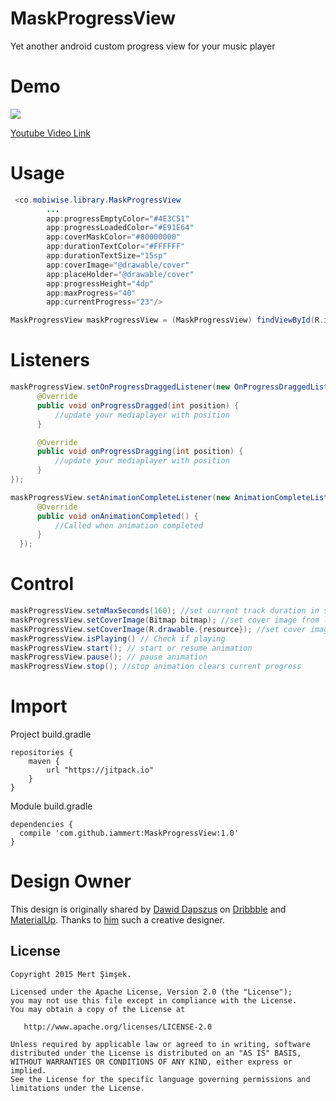 # MaskProgressView
Yet another android custom progress view for your music player

# Demo
<img src="https://raw.githubusercontent.com/iammert/MaskProgressView/master/art/art.png"/>

[Youtube Video Link](https://www.youtube.com/watch?v=9ysT9VmaNXU)

# Usage

```java
 <co.mobiwise.library.MaskProgressView
        ...
        app:progressEmptyColor="#4E3C51"
        app:progressLoadedColor="#E91E64"
        app:coverMaskColor="#80000000"
        app:durationTextColor="#FFFFFF"
        app:durationTextSize="15sp"
        app:coverImage="@drawable/cover"
        app:placeHolder="@drawable/cover"
        app:progressHeight="4dp"
        app:maxProgress="40"
        app:currentProgress="23"/>
```

```java
MaskProgressView maskProgressView = (MaskProgressView) findViewById(R.id.maskProgressView);
```

# Listeners
```java
maskProgressView.setOnProgressDraggedListener(new OnProgressDraggedListener() {
      @Override
      public void onProgressDragged(int position) {
          //update your mediaplayer with position
      }

      @Override
      public void onProgressDragging(int position) {
          //update your mediaplayer with position
      }
});
```

```java
maskProgressView.setAnimationCompleteListener(new AnimationCompleteListener() {
      @Override
      public void onAnimationCompleted() {
          //Called when animation completed
      }
  });
```

# Control
```java
maskProgressView.setmMaxSeconds(160); //set current track duration in seconds
maskProgressView.setCoverImage(Bitmap bitmap); //set cover image from loaded bitmap
maskProgressView.setCoverImage(R.drawable.{resource}); //set cover image from resource
maskProgressView.isPlaying() // Check if playing
maskProgressView.start(); // start or resume animation
maskProgressView.pause(); // pause animation
maskProgressView.stop(); //stop animation clears current progress
```

# Import
Project build.gradle

```
repositories {
    maven {
        url "https://jitpack.io"
    }
}
```

Module build.gradle
```
dependencies {
  compile 'com.github.iammert:MaskProgressView:1.0'
}
```

# Design Owner

This design is originally shared by [Dawid Dapszus](https://twitter.com/@Dapszus) on [Dribbble](https://dribbble.com/shots/2159130-CrowdPlayer-Android-app) and [MaterialUp](https://www.materialup.com/posts/crowdplayer-sketch-freebie).
Thanks to [him](https://twitter.com/@Dapszus) such a creative designer.

License
--------


    Copyright 2015 Mert Şimşek.

    Licensed under the Apache License, Version 2.0 (the "License");
    you may not use this file except in compliance with the License.
    You may obtain a copy of the License at

       http://www.apache.org/licenses/LICENSE-2.0

    Unless required by applicable law or agreed to in writing, software
    distributed under the License is distributed on an "AS IS" BASIS,
    WITHOUT WARRANTIES OR CONDITIONS OF ANY KIND, either express or implied.
    See the License for the specific language governing permissions and
    limitations under the License.
